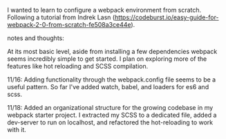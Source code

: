 I wanted to learn to configure a webpack environment from scratch. Following a tutorial from Indrek Lasn (https://codeburst.io/easy-guide-for-webpack-2-0-from-scratch-fe508a3ce44e).

notes and thoughts:

At its most basic level, aside from installing a few dependencies webpack seems incredibly simple to get started. I plan on exploring more of the features like hot reloading and SCSS compilation.

11/16: Adding functionality through the webpack.config file seems to be a useful pattern. So far I've added watch, babel, and loaders for es6 and scss.

11/18: Added an organizational structure for the growing codebase in my webpack starter project. I extracted my SCSS to a dedicated file, added a dev-server to run on localhost, and refactored the hot-reloading to work with it. 
